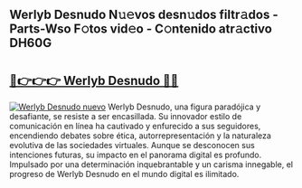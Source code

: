 ## Werlyb Desnudo N𝚞𝚎vos desn𝚞dos filtr𝚊dos - Parts-Wso F𝚘tos vid𝚎o - C𝚘ntenido atr𝚊ctivo DH60G

# <h2><a href="http://mb1lv5.tromn.icu/?c=Werlyb+Desnudo">🔗👉👉👉 Werlyb Desnudo 🔗🔗</a></h2>

[![Werlyb Desnudo nuevo](https://i.imgur.com/pEAQMta.gif)](http://mb1lv5.tromn.icu/?c=Werlyb+Desnudo)
Werlyb Desnudo, una figura paradójica y desafiante, se resiste a ser encasillada. Su innovador estilo de comunicación en línea ha cautivado y enfurecido a sus seguidores, encendiendo debates sobre ética, autorrepresentación y la naturaleza evolutiva de las sociedades virtuales. Aunque se desconocen sus intenciones futuras, su impacto en el panorama digital es profundo. Impulsado por una determinación inquebrantable y un carisma innegable, el progreso de Werlyb Desnudo en el mundo digital es ilimitado.

